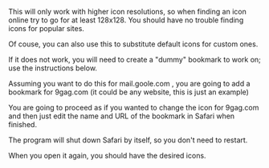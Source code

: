
This will only work with higher icon resolutions, so when finding an icon online try to go for at least 128x128.
You should have no trouble finding icons for popular sites.

Of couse, you can also use this to substitute default icons for custom ones.

If it does not work, you will need to create a "dummy" bookmark to work on; use the instructions below.

Assuming you want to do this for mail.goole.com , you are going to add a bookmark for 9gag.com  (it could be any 
website, this is just an example)

You are going to proceed as if you wanted to change the icon for 9gag.com and then just edit the name and URL of the 
bookmark in Safari when finished.

The program will shut down Safari by itself, so you don't need to restart.

When you open it again, you should have the desired icons.
